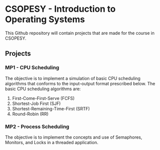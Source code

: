 # CSOPESY - Introduction to Operating Systems
This Github repository will contain projects that are made for the course in CSOPESY.
## Projects
### MP1 - CPU Scheduling
The objective is to implement a simulation of basic CPU scheduling algorithms that conforms to the input-output format prescribed below. The basic CPU scheduling algorithms are:
1. First-Come-First-Serve (FCFS)
2. Shortest-Job First (SJF)
3. Shortest-Remaining-Time-First (SRTF)
4. Round-Robin (RR)
### MP2 - Process Scheduling
The objective is to implement the concepts and use of Semaphores, Monitors, and Locks in a threaded application.
